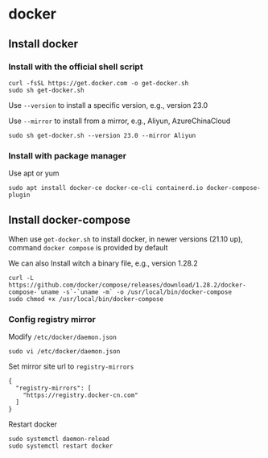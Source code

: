 # docker

## Install docker

### Install with the official shell script

```shell
curl -fsSL https://get.docker.com -o get-docker.sh
sudo sh get-docker.sh
```

Use `--version` to install a specific version, e.g., version 23.0

Use `--mirror` to install from a mirror, e.g., Aliyun, AzureChinaCloud

```shell
sudo sh get-docker.sh --version 23.0 --mirror Aliyun
```

### Install with package manager

Use apt or yum

```shell
sudo apt install docker-ce docker-ce-cli containerd.io docker-compose-plugin
```

## Install docker-compose

When use `get-docker.sh` to install docker, in newer versions (21.10 up), command `docker compose` is provided by default

We can also Install witch a binary file, e.g., version 1.28.2

```shell
curl -L https://github.com/docker/compose/releases/download/1.28.2/docker-compose-`uname -s`-`uname -m` -o /usr/local/bin/docker-compose
sudo chmod +x /usr/local/bin/docker-compose
```

### Config registry mirror

Modify `/etc/docker/daemon.json`

```shell
sudo vi /etc/docker/daemon.json
```

Set mirror site url to `registry-mirrors`

```
{
  "registry-mirrors": [
    "https://registry.docker-cn.com"
  ]
}
```

Restart docker

```shell
sudo systemctl daemon-reload
sudo systemctl restart docker
```
